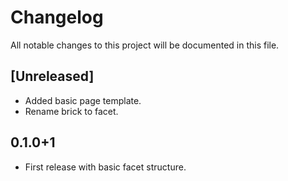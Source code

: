 # Changelog

All notable changes to this project will be documented in this file.

## [Unreleased]

- Added basic page template.
- Rename brick to facet.

## 0.1.0+1

- First release with basic facet structure.
